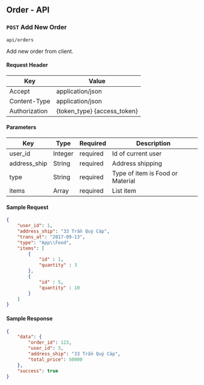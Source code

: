 ## Order - API

### `POST` Add New Order
```
api/orders
```
Add new order from client.
#### Request Header
| Key | Value |
|---|---|
| Accept | application/json |
|Content-Type| application/json |
| Authorization | {token_type} {access_token} |
#### Parameters
| Key | Type | Required | Description |
|---|---|---|---|
| user_id | Integer | required | Id of current user |
| address_ship | String | required | Address shipping |
| type | String | required | Type of item is Food or Material |
| items | Array | required | List item |
#### Sample Request
```json
{
	"user_id": 1,
	"address_ship": "33 Trần Quý Cáp",
	"trans_at": "2017-09-13",
	"type": "App\\Food",
	"items": [ 
		{ 
			"id" : 1,
			"quantity" : 3
		},
		{ 
			"id" : 5,
			"quantity" : 10
		}
	]
}
```
#### Sample Response
```json
{
	"data": {
		"order_id": 123,
		"user_id": 3,
		"address_ship": "33 Trần Quý Cáp",
		"total_price": 50000 
	},
	"success": true
}
```